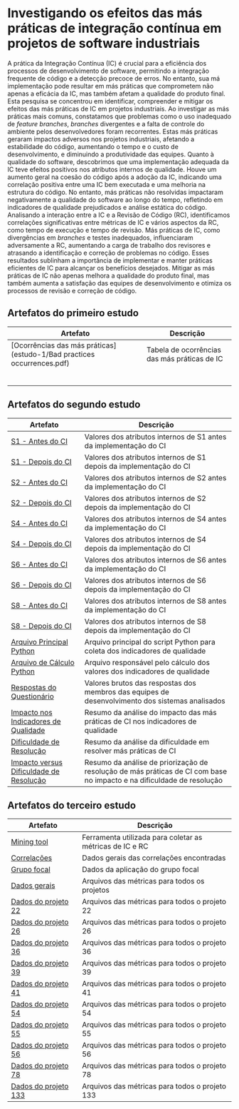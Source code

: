 # Investigando os efeitos das más práticas de integração contínua em projetos de software industriais

A prática da Integração Contínua (IC) é crucial para a eficiência dos processos de desenvolvimento de software, permitindo a integração frequente de código e a detecção precoce de erros. No entanto, sua má implementação pode resultar em más práticas que comprometem não apenas a eficácia da IC, mas também afetam a qualidade do produto final. Esta pesquisa se concentrou em identificar, compreender e mitigar os efeitos das más práticas de IC em projetos industriais. Ao investigar as más práticas mais comuns, constatamos que problemas como o uso inadequado de _feature branches_, _branches_ divergentes e a falta de controle do ambiente pelos desenvolvedores foram recorrentes. Estas más práticas geraram impactos adversos nos projetos industriais, afetando a estabilidade do código, aumentando o tempo e o custo de desenvolvimento, e diminuindo a produtividade das equipes. Quanto à qualidade do software, descobrimos que uma implementação adequada da IC teve efeitos positivos nos atributos internos de qualidade. Houve um aumento geral na coesão do código após a adoção da IC, indicando uma correlação positiva entre uma IC bem executada e uma melhoria na estrutura do código. No entanto, más práticas não resolvidas impactaram negativamente a qualidade do software ao longo do tempo, refletindo em indicadores de qualidade prejudicados e análise estática do código. Analisando a interação entre a IC e a Revisão de Código (RC), identificamos correlações significativas entre métricas de IC e vários aspectos da RC, como tempo de execução e tempo de revisão. Más práticas de IC, como divergências em _branches_ e testes inadequados, influenciaram adversamente a RC, aumentando a carga de trabalho dos revisores e atrasando a identificação e correção de problemas no código. Esses resultados sublinham a importância de implementar e manter práticas eficientes de IC para alcançar os benefícios desejados. Mitigar as más práticas de IC não apenas melhora a qualidade do produto final, mas também aumenta a satisfação das equipes de desenvolvimento e otimiza os processos de revisão e correção de código.

## Artefatos do primeiro estudo

| Artefato | Descrição |
| -------- | --------- |
| [Ocorrências das más práticas](estudo-1/Bad practices occurrences.pdf) | Tabela de ocorrências das más práticas de IC |
| [](estudo-1/) |  |
| [](estudo-1/) |  |
| [](estudo-1/) |  |
| [](estudo-1/) |  |
| [](estudo-1/) |  |
| [](estudo-1/) |  |

## Artefatos do segundo estudo

| Artefato  |  Descrição  |
| ------------------- | ------------------- |
|  [S1 - Antes do CI](estudo-2/s1-before-ci.csv) | Valores dos atributos internos de S1 antes da implementação do CI |
|  [S1 - Depois do CI](estudo-2/s1-after-ci.csv) | Valores dos atributos internos de S1 depois da implementação do CI |
|  [S2 - Antes do CI](estudo-2/s2-before-ci.csv) | Valores dos atributos internos de S2 antes da implementação do CI |
|  [S2 - Depois do CI](estudo-2/s2-after-ci.csv) | Valores dos atributos internos de S2 depois da implementação do CI |
|  [S4 - Antes do CI](estudo-2/s4-before-ci.csv) | Valores dos atributos internos de S4 antes da implementação do CI |
|  [S4 - Depois do CI](estudo-2/s4-after-ci.csv) | Valores dos atributos internos de S4 depois da implementação do CI |
|  [S6 - Antes do CI](estudo-2/s6-before-ci.csv) | Valores dos atributos internos de S6 antes da implementação do CI |
|  [S6 - Depois do CI](estudo-2/s6-after-ci.csv) | Valores dos atributos internos de S6 depois da implementação do CI |
|  [S8 - Antes do CI](estudo-2/s8-before-ci.csv) | Valores dos atributos internos de S8 antes da implementação do CI |
|  [S8 - Depois do CI](estudo-2/s8-after-ci.csv) | Valores dos atributos internos de S8 depois da implementação do CI |
|  [Arquivo Principal Python](estudo-2/main.py) | Arquivo principal do script Python para coleta dos indicadores de qualidade |
|  [Arquivo de Cálculo Python](estudo-2/calc.py) | Arquivo responsável pelo cálculo dos valores dos indicadores de qualidade |
|  [Respostas do Questionário](estudo-2/answers.csv) | Valores brutos das respostas dos membros das equipes de desenvolvimento dos sistemas analisados |
|  [Impacto nos Indicadores de Qualidade](estudo-2/quality-indicators-impact.csv) | Resumo da análise do impacto das más práticas de CI nos indicadores de qualidade |
|  [Dificuldade de Resolução](estudo-2/resolution-difficulty.csv) | Resumo da análise da dificuldade em resolver más práticas de CI |
|  [Impacto versus Dificuldade de Resolução](estudo-2/impact-vs-difficulty.csv) | Resumo da análise de priorização de resolução de más práticas de CI com base no impacto e na dificuldade de resolução |

## Artefatos do terceiro estudo

| Artefato                                  | Descrição                                                |
|-------------------------------------------|----------------------------------------------------------|
| [Mining tool](estudo-3/mining-tool.zip)  | Ferramenta utilizada para coletar as métricas de IC e RC |
| [Correlações](estudo-3/correlations.ods) | Dados gerais das correlações encontradas                 |
| [Grupo focal](estudo-3/focus-group.pdf)  | Dados da aplicação do grupo focal                        |
| [Dados gerais](estudo-3/general)         | Arquivos das métricas para todos os projetos             |
| [Dados do projeto 22](estudo-3/22)       | Arquivos das métricas para todos o projeto 22            |
| [Dados do projeto 26](estudo-3/26)       | Arquivos das métricas para todos o projeto 26            |
| [Dados do projeto 36](estudo-3/36)       | Arquivos das métricas para todos o projeto 36            |
| [Dados do projeto 39](estudo-3/39)       | Arquivos das métricas para todos o projeto 39            |
| [Dados do projeto 41](estudo-3/41)       | Arquivos das métricas para todos o projeto 41            |
| [Dados do projeto 54](estudo-3/54)       | Arquivos das métricas para todos o projeto 54            |
| [Dados do projeto 55](estudo-3/55)       | Arquivos das métricas para todos o projeto 55            |
| [Dados do projeto 56](estudo-3/56)       | Arquivos das métricas para todos o projeto 56            |
| [Dados do projeto 78](estudo-3/78)       | Arquivos das métricas para todos o projeto 78            |
| [Dados do projeto 133](estudo-3/133)     | Arquivos das métricas para todos o projeto 133           |
